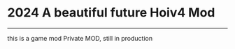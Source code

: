 # 2024 A beautiful future Hoiv4 Mod
-------------------------------
this is a game mod
Private MOD, still in production
